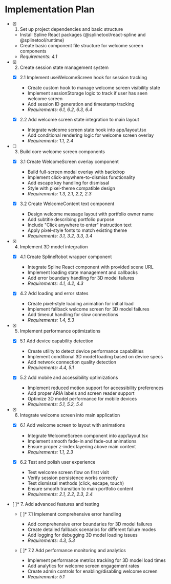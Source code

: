 # Implementation Plan

- [x] 1. Set up project dependencies and basic structure
  - Install Spline React packages (@splinetool/react-spline and @splinetool/runtime)
  - Create basic component file structure for welcome screen components
  - _Requirements: 4.1_

- [x] 2. Create session state management system
  - [x] 2.1 Implement useWelcomeScreen hook for session tracking
    - Create custom hook to manage welcome screen visibility state
    - Implement sessionStorage logic to track if user has seen welcome screen
    - Add session ID generation and timestamp tracking
    - _Requirements: 6.1, 6.2, 6.3, 6.4_

  - [x] 2.2 Add welcome screen state integration to main layout
    - Integrate welcome screen state hook into app/layout.tsx
    - Add conditional rendering logic for welcome screen overlay
    - _Requirements: 1.1, 2.4_

- [ ] 3. Build core welcome screen components
  - [x] 3.1 Create WelcomeScreen overlay component
    - Build full-screen modal overlay with backdrop
    - Implement click-anywhere-to-dismiss functionality
    - Add escape key handling for dismissal
    - Style with pixel-theme compatible design
    - _Requirements: 1.3, 2.1, 2.2, 2.3_

  - [x] 3.2 Create WelcomeContent text component
    - Design welcome message layout with portfolio owner name
    - Add subtitle describing portfolio purpose
    - Include "Click anywhere to enter" instruction text
    - Apply pixel-style fonts to match existing theme
    - _Requirements: 3.1, 3.2, 3.3, 3.4_

- [x] 4. Implement 3D model integration
  - [x] 4.1 Create SplineRobot wrapper component
    - Integrate Spline React component with provided scene URL
    - Implement loading state management and callbacks
    - Add error boundary handling for 3D model failures
    - _Requirements: 4.1, 4.2, 4.3_

  - [x] 4.2 Add loading and error states
    - Create pixel-style loading animation for initial load
    - Implement fallback welcome screen for 3D model failures
    - Add timeout handling for slow connections
    - _Requirements: 1.4, 5.3_

- [x] 5. Implement performance optimizations
  - [x] 5.1 Add device capability detection
    - Create utility to detect device performance capabilities
    - Implement conditional 3D model loading based on device specs
    - Add network connection quality detection
    - _Requirements: 4.4, 5.1_

  - [x] 5.2 Add mobile and accessibility optimizations
    - Implement reduced motion support for accessibility preferences
    - Add proper ARIA labels and screen reader support
    - Optimize 3D model performance for mobile devices
    - _Requirements: 5.1, 5.2, 5.4_

- [x] 6. Integrate welcome screen into main application
  - [x] 6.1 Add welcome screen to layout with animations
    - Integrate WelcomeScreen component into app/layout.tsx
    - Implement smooth fade-in and fade-out animations
    - Ensure proper z-index layering above main content
    - _Requirements: 1.1, 2.3_

  - [x] 6.2 Test and polish user experience
    - Test welcome screen flow on first visit
    - Verify session persistence works correctly
    - Test dismissal methods (click, escape, touch)
    - Ensure smooth transition to main portfolio content
    - _Requirements: 2.1, 2.2, 2.3, 2.4_

- [ ]* 7. Add advanced features and testing
  - [ ]* 7.1 Implement comprehensive error handling
    - Add comprehensive error boundaries for 3D model failures
    - Create detailed fallback scenarios for different failure modes
    - Add logging for debugging 3D model loading issues
    - _Requirements: 4.3, 5.3_

  - [ ]* 7.2 Add performance monitoring and analytics
    - Implement performance metrics tracking for 3D model load times
    - Add analytics for welcome screen engagement rates
    - Create admin controls for enabling/disabling welcome screen
    - _Requirements: 5.1_